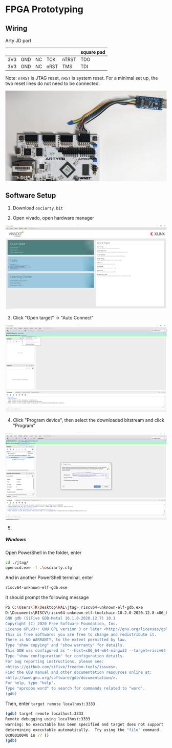 # FPGA Prototyping

## Wiring

Arty JD port

|     |     |       |       |       | square pad |
| --- | --- | ----- | ----- | ----- | ---------- |
| 3V3 | GND | NC    | TCK   | nTRST | TDO        |
| 3V3 | GND | NC    | nRST  | TMS   | TDI        |

Note: `nTRST` is JTAG reset, `nRST` is system reset. For a minimal set up, the two reset lines do not need to be connected.

![](img/jtag_connection.jpg)

## Software Setup

1. Download `osciarty.bit`

2. Open vivado, open hardware manager

![](img/vivado_hardware_manager.png)

3. Click "Open target" -> "Auto Connect"

![](img/vivado_auto_connect.png)

4. Click "Program device", then select the downloaded bitstream and click "Program"

![](img/vivado_program_device.png)

5. 

##### Windows

Open PowerShell in the folder, enter

```bash
cd ./jtag/
openocd.exe -f .\osciarty.cfg
```

And in another PowerShell terminal, enter

```bash
riscv64-unknown-elf-gdb.exe
```

It should prompt the following message

```bash
PS C:\Users\TK\Desktop\HAL\jtag> riscv64-unknown-elf-gdb.exe
D:\Documents\RISCV\riscv64-unknown-elf-toolchain-10.2.0-2020.12.8-x86_64-w64-mingw32\bin\riscv64-unknown-elf-gdb.exe: warning: Couldn't determine a path for the index cache directory.
GNU gdb (SiFive GDB-Metal 10.1.0-2020.12.7) 10.1
Copyright (C) 2020 Free Software Foundation, Inc.
License GPLv3+: GNU GPL version 3 or later <http://gnu.org/licenses/gpl.html>
This is free software: you are free to change and redistribute it.
There is NO WARRANTY, to the extent permitted by law.
Type "show copying" and "show warranty" for details.
This GDB was configured as "--host=x86_64-w64-mingw32 --target=riscv64-unknown-elf".
Type "show configuration" for configuration details.
For bug reporting instructions, please see:
<https://github.com/sifive/freedom-tools/issues>.
Find the GDB manual and other documentation resources online at:
<http://www.gnu.org/software/gdb/documentation/>.
For help, type "help".
Type "apropos word" to search for commands related to "word".
(gdb)
```

Then, enter `target remote localhost:3333`

```bash
(gdb) target remote localhost:3333
Remote debugging using localhost:3333
warning: No executable has been specified and target does not support
determining executable automatically.  Try using the "file" command.
0x00010040 in ?? ()
(gdb)     
```
